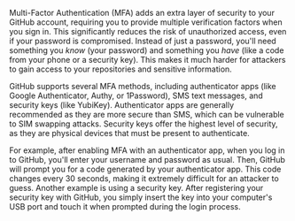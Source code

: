 Multi-Factor Authentication (MFA) adds an extra layer of security to your GitHub account, requiring you to provide multiple verification factors when you sign in. This significantly reduces the risk of unauthorized access, even if your password is compromised. Instead of just a password, you'll need something you _know_ (your password) and something you _have_ (like a code from your phone or a security key). This makes it much harder for attackers to gain access to your repositories and sensitive information.

GitHub supports several MFA methods, including authenticator apps (like Google Authenticator, Authy, or 1Password), SMS text messages, and security keys (like YubiKey). Authenticator apps are generally recommended as they are more secure than SMS, which can be vulnerable to SIM swapping attacks. Security keys offer the highest level of security, as they are physical devices that must be present to authenticate.

For example, after enabling MFA with an authenticator app, when you log in to GitHub, you'll enter your username and password as usual. Then, GitHub will prompt you for a code generated by your authenticator app. This code changes every 30 seconds, making it extremely difficult for an attacker to guess. Another example is using a security key. After registering your security key with GitHub, you simply insert the key into your computer's USB port and touch it when prompted during the login process.